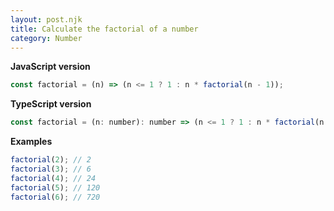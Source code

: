 ```yaml
---
layout: post.njk
title: Calculate the factorial of a number
category: Number
---
```


**JavaScript version**

```js
const factorial = (n) => (n <= 1 ? 1 : n * factorial(n - 1));
```

**TypeScript version**

```js
const factorial = (n: number): number => (n <= 1 ? 1 : n * factorial(n - 1));
```

**Examples**

```js
factorial(2); // 2
factorial(3); // 6
factorial(4); // 24
factorial(5); // 120
factorial(6); // 720
```
